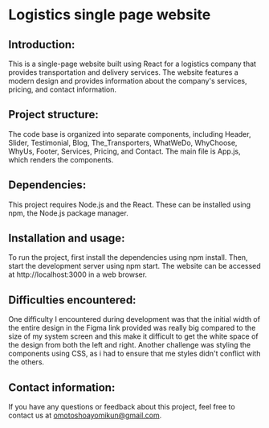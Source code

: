# Logistics single page website
## Introduction:
This is a single-page website built using React for a logistics company that provides transportation and delivery services. The website features a modern design and provides information about the company's services, pricing, and contact information.

## Project structure:
The code base is organized into separate components, including Header, Slider, Testimonial, Blog, The_Transporters, WhatWeDo, WhyChoose, WhyUs, Footer, Services, Pricing, and Contact. The main file is App.js, which renders the components. 

## Dependencies:
This project requires Node.js and the React. These can be installed using npm, the Node.js package manager.

## Installation and usage: 
To run the project, first install the dependencies using npm install. Then, start the development server using npm start. The website can be accessed at http://localhost:3000 in a web browser.

## Difficulties encountered: 
One difficulty I encountered during development was that the initial width of the entire design in the Figma link provided was really big compared to the size of my system screen and this make it difficult to get the white space of the design from both the left and right.
Another challenge was styling the components using CSS, as i had to ensure that me styles didn't conflict with the others.

## Contact information:
If you have any questions or feedback about this project, feel free to contact us at omotoshoayomikun@gmail.com.